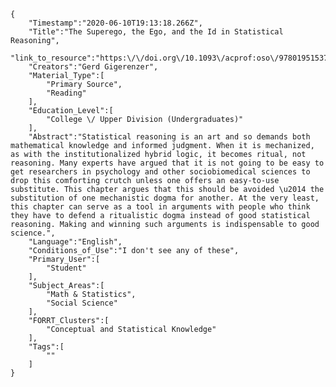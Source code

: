 
    {
        "Timestamp":"2020-06-10T19:13:18.266Z",
        "Title":"The Superego, the Ego, and the Id in Statistical Reasoning",
        "link_to_resource":"https:\/\/doi.org\/10.1093\/acprof:oso\/9780195153729.003.0013",
        "Creators":"Gerd Gigerenzer",
        "Material_Type":[
            "Primary Source",
            "Reading"
        ],
        "Education_Level":[
            "College \/ Upper Division (Undergraduates)"
        ],
        "Abstract":"Statistical reasoning is an art and so demands both mathematical knowledge and informed judgment. When it is mechanized, as with the institutionalized hybrid logic, it becomes ritual, not reasoning. Many experts have argued that it is not going to be easy to get researchers in psychology and other sociobiomedical sciences to drop this comforting crutch unless one offers an easy-to-use substitute. This chapter argues that this should be avoided \u2014 the substitution of one mechanistic dogma for another. At the very least, this chapter can serve as a tool in arguments with people who think they have to defend a ritualistic dogma instead of good statistical reasoning. Making and winning such arguments is indispensable to good science.",
        "Language":"English",
        "Conditions_of_Use":"I don't see any of these",
        "Primary_User":[
            "Student"
        ],
        "Subject_Areas":[
            "Math & Statistics",
            "Social Science"
        ],
        "FORRT_Clusters":[
            "Conceptual and Statistical Knowledge"
        ],
        "Tags":[
            ""
        ]
    }
